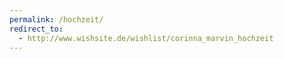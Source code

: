 ```yaml
---
permalink: /hochzeit/
redirect_to:
  - http://www.wishsite.de/wishlist/corinna_marvin_hochzeit
---
```

